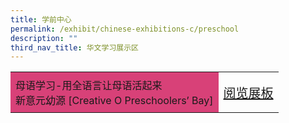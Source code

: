 ```yaml
---
title: 学前中心
permalink: /exhibit/chinese-exhibitions-c/preschool
description: ""
third_nav_title: 华文学习展示区
---
```

<html>
<head>
<style>
</style>
</head>
<body>
<table style="border-collapse: collapse;
  width: 100%;">
  <tr>
    <td style="border: none;
  text-align: left;padding: 8px;background-color:#d84178">母语学习-用全语言让母语活起来 <br/>
    新意元幼源 [Creative O Preschoolers’ Bay]</td>
    <td style="border: none;
  text-align: left;padding: 8px;"><a href="/clmoe/Creative-O/"> <div class="btnvideo" style="font-size:20px;font-family:KaiTi">
        阅览展板</div></a></td>
    </tr>
   </table>
</body>
</html>